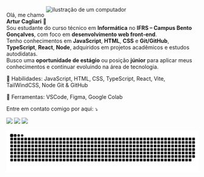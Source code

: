 <img src="https://raw.githubusercontent.com/MicaelliMedeiros/micaellimedeiros/master/image/computer-illustration.png" alt="ilustração de um computador" min-width="400px" max-width="400px" width="400px" align="right">

<p align="left">
  Olá, me chamo <strong>Artur Cagliari</strong> 👋 <br>
  Sou estudante do curso técnico em <strong>Informática</strong> no <strong>IFRS – Campus Bento Gonçalves</strong>, com foco em <strong>desenvolvimento web front-end</strong>.<br>
  Tenho conhecimentos em <strong>JavaScript</strong>, <strong>HTML</strong>, <strong>CSS</strong> e <strong>Git/GitHub</strong>, <strong>TypeScript</strong>, <strong>React</strong>, <strong>Node</strong>, adquiridos em projetos acadêmicos e estudos autodidatas.<br>
  Busco uma <strong>oportunidade de estágio</strong> ou posição <strong>júnior</strong> para aplicar meus conhecimentos e continuar evoluindo na área de tecnologia.
</p>

<p align="left">
  🧠 Habilidades: JavaScript, HTML, CSS, TypeScript, React, Vite, TailWindCSS, Node Git & GitHub
</p>

<p align="left">
  💼 Ferramentas: VSCode, Figma, Google Colab
</p>

<p align="left">
  Entre em contato comigo por aqui: ⤵️
</p>

<p align="left">
  <a href="mailto:arturcagliari2018@gmail.com"><img src="https://img.shields.io/badge/-Gmail-%23333?style=for-the-badge&logo=gmail&logoColor=white"></a>
  <a href="https://www.linkedin.com/in/artur-cagliari-206b0936b/" target="_blank"><img src="https://img.shields.io/badge/-LinkedIn-%230077B5?style=for-the-badge&logo=linkedin&logoColor=white"></a>
  <a href="https://www.instagram.com/artur.cagliari" target="_blank"><img src="https://img.shields.io/badge/-Instagram-%23E4405F?style=for-the-badge&logo=instagram&logoColor=white"></a>
</p>

<picture align="center">
  <source media="(prefers-color-scheme: dark)" srcset="https://raw.githubusercontent.com/Platane/snk/output/github-contribution-grid-snake-dark.svg">
  <source media="(prefers-color-scheme: light)" srcset="https://raw.githubusercontent.com/Platane/snk/output/github-contribution-grid-snake.svg">
  <img align="center" alt="github contribution grid snake animation" src="https://raw.githubusercontent.com/Platane/snk/output/github-contribution-grid-snake.svg">
</picture>
